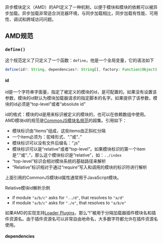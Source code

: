 异步模块定义（AMD）的API定义了一种机制，以便于模块和模块的依赖可以被异步加载。异步加载非常适合浏览器环境，与同步加载相比，同步加载有性能、可用性、调试和跨域访问问题。

## AMD规范
### `define()`
这个规范定义了只定义了一个函数：`define`，他是一个全局变量，它的语法如下
```js
define(id?: String, dependencies?: String[], factory: Function|Object);
```

#### id
id是一个字符串字面量，指定了被定义的模块的id，是可配置的。如果没有设置该参数，模块的id默认为模块加载器请求的指定脚本的名字。如果提供了该参数，模块的id必须是“top-level”或者“absolute id”

id的格式：模块的id是用来标识被定义的模块的，也可以在依赖数组中使用。AMD模块id的规范是[CommonJS模块名规范](http://wiki.commonjs.org/wiki/Modules/1.1.1#Module_Identifiers)的超集。引用如下：
* 模块标识由“items”组成，这些items由正斜杠分隔
* 一个item必须为：驼峰形式、“.”或“..”
* 模块标识可以没有文件后缀名：“.js”
* 模块标识可以是“relative”或者“top-level”。如果模块标识的第一个item是“.”或“..”，那么这个模块标识是“relative”，如：`../index`
* “top-level”标识会相对模块系统的基础路径来解析
* “Relative”标识相对于通过“require”写入和调用的模块的标识符进行解析

上面引用的CommonJS模块id属性通常用于JavaScript模块。

Relative模块id解析示例
* if module `"a/b/c"` asks for `"../d"`, that resolves to `"a/d"`
* if module `"a/b/c"` asks for `"./e"`, that resolves to `"a/b/e"`

如果AMD的实现支持[Loader Plugins](https://github.com/amdjs/amdjs-api/blob/master/LoaderPlugins.md)，那么“!”被用于分隔加载器插件模块名和插件资源名。由于插件资源名可以非常自由地命名，大多数字符都允许在插件资源名使用。

#### dependencies
